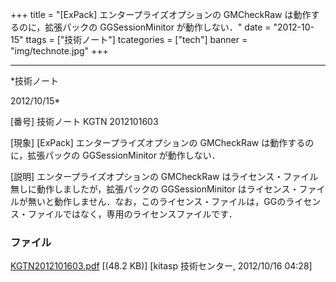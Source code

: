 ﻿+++
title = "[ExPack] エンタープライズオプションの GMCheckRaw は動作するのに，拡張パックの GGSessionMinitor が動作しない．"
date = "2012-10-15"
ttags = ["技術ノート"]
tcategories = ["tech"]
banner = "img/technote.jpg"
+++

-----------------------------------------------------------------------------------------------------------------------------

*技術ノート

2012/10/15*


[番号]
技術ノート KGTN 2012101603

[現象]
[ExPack] エンタープライズオプションの GMCheckRaw
は動作するのに，拡張パックの GGSessionMinitor が動作しない．

[説明]
エンタープライズオプションの GMCheckRaw
はライセンス・ファイル無しに動作しましたが，拡張パックの
GGSessionMinitor
はライセンス・ファイルが無いと動作しません．なお，このライセンス・ファイルは，GGのライセンス・ファイルではなく，専用のライセンスファイルです．


### ファイル

 
 


[KGTN2012101603.pdf](http://techreport.kitasp.net/attachments/download/1038/KGTN2012101603.pdf)
 [(48.2 KB)] [kitasp 技術センター, 2012/10/16
04:28]


 


 

